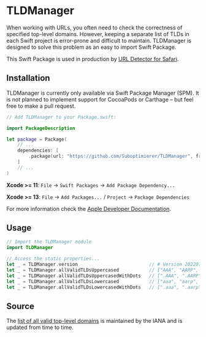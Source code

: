 # TLDManager

When working with URLs, you often need to check the correctness of specified top-level domains. However, keeping a separate list of TLDs in each Swift project is error-prone and difficult to maintain. TLDManager is designed to solve this problem as an easy to import Swift Package.

This Swift Package is used in production by [URL Detector for Safari](https://apps.apple.com/app/id1498567616).

## Installation

TLDManager is currently only available via Swift Package Manager (SPM). It is not planned to implement support for CocoaPods or Carthage – but feel free to make a pull request.

```Swift
// Add TLDManager to your Package.swift:

import PackageDescription

let package = Package(
    // ...
    dependencies: [
        .package(url: "https://github.com/Suboptimierer/TLDManager", from: "1.0.0"),
    ]
    // ...
)
```

**Xcode >= 11**: `File` → `Swift Packages` → `Add Package Dependency...`

**Xcode >= 13**: `File` → `Add Packages...` / `Project` → `Package Dependencies`

For more information check the [Apple Developer Documentation](https://developer.apple.com/documentation/xcode/adding_package_dependencies_to_your_app).

## Usage

```Swift
// Import the TLDManager module
import TLDManager

// Access the static properties...
let _ = TLDManager.version                          // # Version 2022070600, Last Updated Wed Jul  6 07:07:01 2022 UTC
let _ = TLDManager.allValidTLDsUppercased           // ["AAA", "AARP", "ABARTH", "ABB", "ABBOTT", "ABBVIE", "ABC", ...]
let _ = TLDManager.allValidTLDsUppercasedWithDots   // [".AAA", ".AARP", ".ABARTH", ".ABB", ".ABBOTT", ".ABBVIE", ".ABC", ...]
let _ = TLDManager.allValidTLDsLowercased           // ["aaa", "aarp", "abarth", "abb", "abbott", "abbvie", "abc", ...]
let _ = TLDManager.allValidTLDsLowercasedWithDots   // [".aaa", ".aarp", ".abarth", ".abb", ".abbott", ".abbvie", ".abc", ...]
```

## Source

The [list of all valid top-level domains](https://data.iana.org/TLD/tlds-alpha-by-domain.txt) is maintained by the IANA and is updated from time to time.
